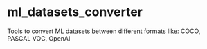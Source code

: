 # ml_datasets_converter
Tools to convert ML datasets between different formats like: COCO, PASCAL VOC, OpenAI
